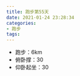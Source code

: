 ```yaml
---
title: 跑步第55天
date: 2021-01-24 23:28:34
categories: 
- 跑步
tags:
---
```


- 跑步：6km
- 俯卧撑：30
- 仰卧起坐：30

